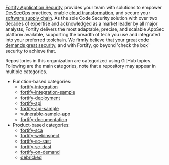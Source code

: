 [Fortify Application Security](https://www.microfocus.com/en-us/solutions/application-security) provides your team with solutions to empower [DevSecOps](https://www.microfocus.com/en-us/cyberres/use-cases/devsecops) practices, enable [cloud transformation](https://www.microfocus.com/en-us/cyberres/use-cases/cloud-transformation), and secure your [software supply chain](https://www.microfocus.com/en-us/cyberres/use-cases/securing-the-software-supply-chain). As the sole Code Security solution with over two decades of expertise and acknowledged as a market leader by all major analysts, Fortify delivers the most adaptable, precise, and scalable AppSec platform available, supporting the breadth of tech you use and integrated into your preferred toolchain. We firmly believe that your great code [demands great security](https://www.microfocus.com/cyberres/application-security/developer-security), and with Fortify, go beyond 'check the box' security to achieve that.

Repositories in this organization are categorized using GitHub topics. Following are the main categories, note that a repository may appear in multiple categories.

* Function-based categories:
    * [fortify-integration](https://github.com/search?q=org%3Afortify+topic%3Afortify-integration)
    * [fortify-integration-sample](https://github.com/search?q=org%3Afortify+topic%3Afortify-integration-sample)
    * [fortify-deployment](https://github.com/search?q=org%3Afortify+topic%3Afortify-deployment)
    * [fortify-api](https://github.com/search?q=org%3Afortify+topic%3Afortify-api)
    * [fortify-api-sample](https://github.com/search?q=org%3Afortify+topic%3Afortify-api-sample)
    * [vulnerable-sample-app](https://github.com/search?q=org%3Afortify+topic%3Avulnerable-sample-app)
    * [fortify-documentation](https://github.com/search?q=org%3Afortify+topic%3Afortify-documentation)
* Product-based categories:
    * [fortify-sca](https://github.com/search?q=org%3Afortify+topic%3Afortify-sca)
    * [fortify-webinspect](https://github.com/search?q=org%3Afortify+topic%3Afortify-webinspect)
    * [fortify-sc-sast](https://github.com/search?q=org%3Afortify+topic%3Afortify-sc-sast)
    * [fortify-sc-dast](https://github.com/search?q=org%3Afortify+topic%3Afortify-sc-dast)
    * [fortify-on-demand](https://github.com/search?q=org%3Afortify+topic%3Afortify-on-demand)
    * [debricked](https://github.com/search?q=org%3Afortify+topic%3Adebricked)

